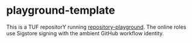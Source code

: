 # playground-template

This is a TUF repositorY running [repository-playground](https://github.com/jku/repository-playground/blob/main/playground/).
The online roles use Sigstore signing with the ambient GitHub workflow identity. 
